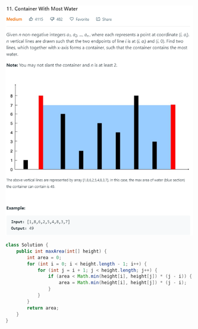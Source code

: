 ![image](https://github.com/hunghanchen/Algorithm/blob/master/Java/Code/img/11.%20Container%20With%20Most%20Water.PNG)
```java
class Solution {
    public int maxArea(int[] height) {
        int area = 0;
        for (int i = 0; i < height.length - 1; i++) {
            for (int j = i + 1; j < height.length; j++) {
                if (area < Math.min(height[i], height[j]) * (j - i)) {
                    area = Math.min(height[i], height[j]) * (j - i);
                }
            }
        }
        return area;
    }
}

